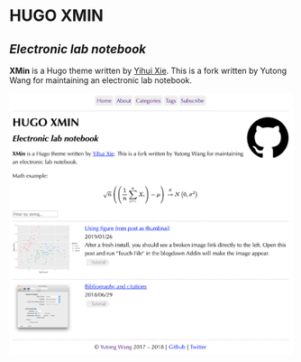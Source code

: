# HUGO XMIN

## _Electronic lab notebook_

**XMin** is a Hugo theme written by [Yihui Xie](https://yihui.name). This is a fork written by Yutong Wang  for maintaining an electronic lab notebook.



![Screenshot](https://raw.githubusercontent.com/YutongWangUMich/hugo-xmin/master/images/screenshot.png)
